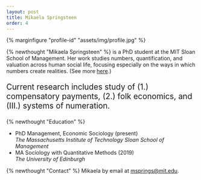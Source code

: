 ```yaml
---
layout: post
title: Mikaela Springsteen
order: 4
---
```


{% marginfigure "profile-id" "assets/img/profile.jpg" %}

{% newthought "Mikaela Springsteen" %} is a PhD student at the MIT Sloan School of Management. Her work studies numbers, quantification, and valuation across human social life, focusing especially on the ways in which numbers create realities. (See more <a href="{{ site.url }}{{ site.baseurl }}/researcher">here</a>.)

<p style="font-size: 1.3rem;">Current research includes study of (1.) compensatory payments, (2.) folk economics, and (III.) systems of numeration.</p>

{% newthought "Education" %}
- PhD Management, Economic Sociology (present) <br>
*The Massachusetts Institute of Technology Sloan School of Management*
- MA Sociology with Quantitative Methods (2019) <br>
*The University of Edinburgh*

{% newthought "Contact" %} Mikaela by email at <a href="mailto:msprings@mit.edu">msprings@mit.edu</a>.